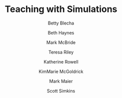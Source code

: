 ---
layout: leaf-node
title: "Teaching with Simulations"
title-url: "http://serc.carleton.edu/45429"
author: ["Betty Blecha","Beth Haynes","Mark McBride","Teresa Riley","Katherine Rowell","KimMarie McGoldrick","Mark Maier","Scott Simkins"]
groups: research-principles-and-methodologies, pedagogical-styles, technologies, or broader-issues
categories: depends on the group.  Choose one or more categories.
topics: introductory-resources
summary: >
    This is a module in a course called Pedagogy in Action proided as part of the National Science
    Digital Library (NSDL).  The subject of the module is the use of simulations in teaching.  It poses
    and answers the questions: What are they? Why use them? How to teach with them?.  NSDL: http://nsdl.org/
cite: |
    Blecha, B., Haynes, B., McBride, M., ... & Simkins, S. (2017). Teaching With
    Simulations. Pedagogy in Action.  Retrieved April 19, 2017
    from: http://serc.carleton.edu/sp/library/simulations/index.html
pub-date: 2017-04-19
added-date: 2017-04-19
resource-type: external-page
---